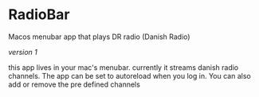 # RadioBar
Macos menubar app that plays DR radio (Danish Radio)

_version 1_

this app lives in your mac's menubar. currently it streams danish radio channels.
The app can be set to autoreload when you log in. You can also add or remove the pre defined channels





